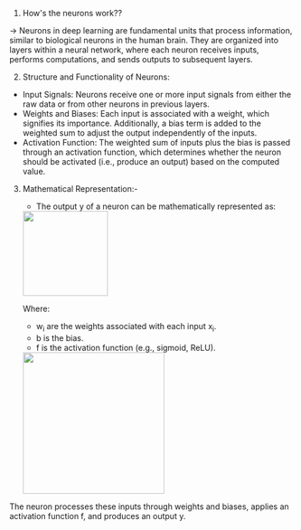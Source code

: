 1. How's the neurons work??
   
-> Neurons in deep learning are fundamental units that process information, similar to biological neurons in the human brain. They are organized into layers within a neural network, where each neuron receives inputs, performs computations, and sends outputs to subsequent layers.

2. Structure and Functionality of Neurons: 
- Input Signals: Neurons receive one or more input signals from either the raw data or from other neurons in previous layers.
- Weights and Biases: Each input is associated with a weight, which signifies its importance. Additionally, a bias term is added to the weighted sum to adjust the output independently of the inputs.
- Activation Function: The weighted sum of inputs plus the bias is passed through an activation function, which determines whether the neuron should be activated (i.e., produce an output) based on the computed value.

3. Mathematical Representation:-

   - The output y of a neuron can be mathematically represented as:
     

   <img src = "https://github.com/user-attachments/assets/2c3be639-a852-4bc8-9b47-4d043f06112c" width = "150" />

   Where:
   - w<sub>i</sub> are the weights associated with each input x<sub>i</sub>.
   - b is the bias.
   - f is the activation function (e.g., sigmoid, ReLU).
     

   <img src = "https://github.com/user-attachments/assets/1d88c2c4-f3ea-414c-9e9b-3b1f1daf0032" width = "250" />

The neuron processes these inputs through weights and biases, applies an activation function f, and produces an output y.

   

